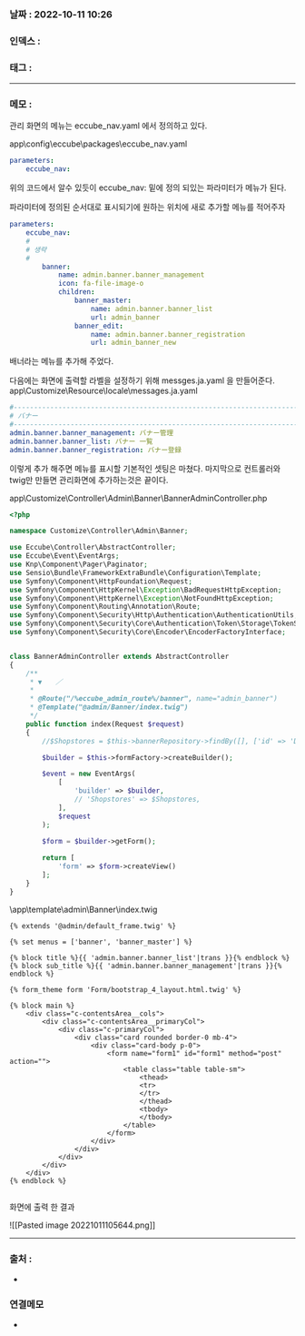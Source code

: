### 날짜 :  2022-10-11 10:26

### 인덱스 :

### 태그 :

----

### 메모 :

관리 화면의 메뉴는 eccube_nav.yaml 에서 정의하고 있다.

app\\config\\eccube\\packages\\eccube_nav.yaml
```yaml
parameters:
    eccube_nav:
```

위의 코드에서 알수 있듯이 eccube_nav: 밑에 정의 되있는 파라미터가
메뉴가 된다.

파라미터에 정의된 순서대로 표시되기에 원하는 위치에 새로 추가할 메뉴를 적어주자
```yaml
parameters:
    eccube_nav:
    #
    # 생략
    #
        banner:
            name: admin.banner.banner_management
            icon: fa-file-image-o
            children:
                banner_master:
                    name: admin.banner.banner_list
                    url: admin_banner
                banner_edit:
                    name: admin.banner.banner_registration
                    url: admin_banner_new
```
배너라는 메뉴를 추가해 주었다.

다음에는 화면에 출력할 라벨을 설정하기 위해 messges.ja.yaml 을 만들어준다.
app\\Customize\\Resource\\locale\\messages.ja.yaml

```yaml
#------------------------------------------------------------------------------------
# バナー
#------------------------------------------------------------------------------------
admin.banner.banner_management: バナー管理
admin.banner.banner_list: バナー 一覧
admin.banner.banner_registration: バナー登録

```

이렇게 추가 해주면 메뉴를 표시할 기본적인 셋팅은 마쳤다.
마지막으로 컨트롤러와 twig만 만들면 관리화면에 추가하는것은 끝이다.

app\\Customize\\Controller\\Admin\\Banner\\BannerAdminController.php
```php
<?php

namespace Customize\Controller\Admin\Banner;

use Eccube\Controller\AbstractController;
use Eccube\Event\EventArgs;
use Knp\Component\Pager\Paginator;
use Sensio\Bundle\FrameworkExtraBundle\Configuration\Template;
use Symfony\Component\HttpFoundation\Request;
use Symfony\Component\HttpKernel\Exception\BadRequestHttpException;
use Symfony\Component\HttpKernel\Exception\NotFoundHttpException;
use Symfony\Component\Routing\Annotation\Route;
use Symfony\Component\Security\Http\Authentication\AuthenticationUtils;
use Symfony\Component\Security\Core\Authentication\Token\Storage\TokenStorageInterface;
use Symfony\Component\Security\Core\Encoder\EncoderFactoryInterface;


class BannerAdminController extends AbstractController
{
    /**
     * ▼　　／
     *
     * @Route("/%eccube_admin_route%/banner", name="admin_banner")
     * @Template("@admin/Banner/index.twig")
     */
    public function index(Request $request)
    {
        //$Shopstores = $this->bannerRepository->findBy([], ['id' => 'DESC']);

        $builder = $this->formFactory->createBuilder();

        $event = new EventArgs(
            [
                'builder' => $builder,
                // 'Shopstores' => $Shopstores,
            ],
            $request
        );
        
        $form = $builder->getForm();

        return [
            'form' => $form->createView()
        ];
    }
}
```

\\app\\template\\admin\\Banner\\index.twig
```twig
{% extends '@admin/default_frame.twig' %}

{% set menus = ['banner', 'banner_master'] %}

{% block title %}{{ 'admin.banner.banner_list'|trans }}{% endblock %}
{% block sub_title %}{{ 'admin.banner.banner_management'|trans }}{% endblock %}

{% form_theme form 'Form/bootstrap_4_layout.html.twig' %}

{% block main %}
    <div class="c-contentsArea__cols">
        <div class="c-contentsArea__primaryCol">
            <div class="c-primaryCol">
                <div class="card rounded border-0 mb-4">
                    <div class="card-body p-0">
                        <form name="form1" id="form1" method="post" action="">
                            <table class="table table-sm">
                                <thead>
                                <tr>
                                </tr>
                                </thead>
                                <tbody>
                                </tbody>
                            </table>
                        </form>
                    </div>
                </div>
            </div>
        </div>
    </div>
{% endblock %}


```

화면에 출력 한 결과

![[Pasted image 20221011105644.png]]

----
### 출처 :
-


### 연결메모
-








